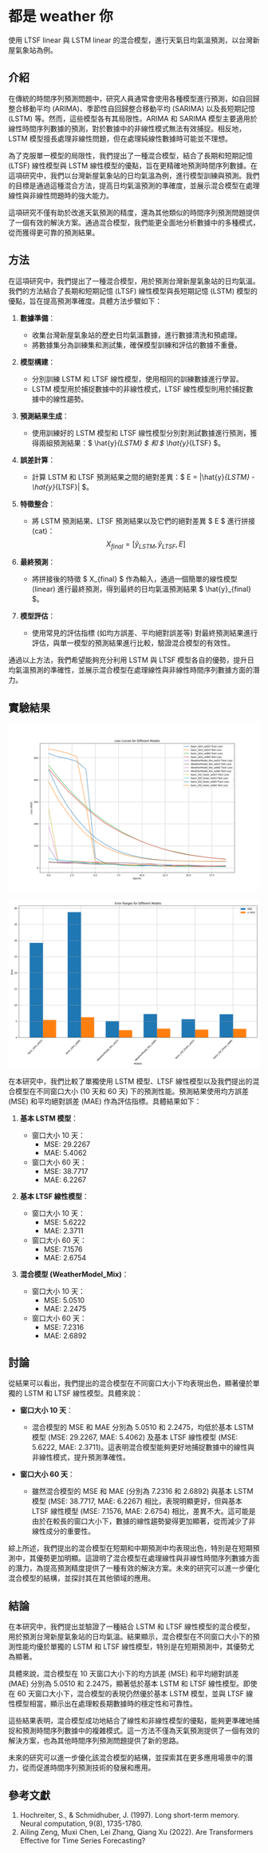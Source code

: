 # 都是 weather 你

使用 LTSF linear 與 LSTM linear 的混合模型，進行天氣日均氣溫預測，以台灣新屋氣象站為例。

## 介紹

在傳統的時間序列預測問題中，研究人員通常會使用各種模型進行預測，如自回歸整合移動平均 (ARIMA)、季節性自回歸整合移動平均 (SARIMA) 以及長短期記憶 (LSTM) 等。然而，這些模型各有其局限性。ARIMA 和 SARIMA 模型主要適用於線性時間序列數據的預測，對於數據中的非線性模式無法有效捕捉。相反地，LSTM 模型擅長處理非線性問題，但在處理純線性數據時可能並不理想。

為了克服單一模型的局限性，我們提出了一種混合模型，結合了長期和短期記憶 (LTSF) 線性模型與 LSTM 線性模型的優點，旨在更精確地預測時間序列數據。在這項研究中，我們以台灣新屋氣象站的日均氣溫為例，進行模型訓練與預測。我們的目標是通過這種混合方法，提高日均氣溫預測的準確度，並展示混合模型在處理線性與非線性問題時的強大能力。

這項研究不僅有助於改進天氣預測的精度，還為其他類似的時間序列預測問題提供了一個有效的解決方案。通過混合模型，我們能更全面地分析數據中的多種模式，從而獲得更可靠的預測結果。

## 方法

在這項研究中，我們提出了一種混合模型，用於預測台灣新屋氣象站的日均氣溫。我們的方法結合了長期和短期記憶 (LTSF) 線性模型與長短期記憶 (LSTM) 模型的優點，旨在提高預測準確度。具體方法步驟如下：

1. **數據準備**：
   - 收集台灣新屋氣象站的歷史日均氣溫數據，進行數據清洗和預處理。
   - 將數據集分為訓練集和測試集，確保模型訓練和評估的數據不重疊。

2. **模型構建**：
   - 分別訓練 LSTM 和 LTSF 線性模型，使用相同的訓練數據進行學習。
   - LSTM 模型用於捕捉數據中的非線性模式，LTSF 線性模型則用於捕捉數據中的線性趨勢。

3. **預測結果生成**：
   - 使用訓練好的 LSTM 模型和 LTSF 線性模型分別對測試數據進行預測，獲得兩組預測結果：$ \hat{y}_{LSTM} $ 和 $ \hat{y}_{LTSF} $。

4. **誤差計算**：
   - 計算 LSTM 和 LTSF 預測結果之間的絕對差異：$ E = |\hat{y}_{LSTM} - \hat{y}_{LTSF}| $。

5. **特徵整合**：
   - 將 LSTM 預測結果、LTSF 預測結果以及它們的絕對差異 $ E $ 進行拼接 (cat)：
     $$
     X_{final} = [\hat{y}_{LSTM}, \hat{y}_{LTSF}, E]
     $$

6. **最終預測**：
   - 將拼接後的特徵 $ X_{final} $ 作為輸入，通過一個簡單的線性模型 (linear) 進行最終預測，得到最終的日均氣溫預測結果 $ \hat{y}_{final} $。

7. **模型評估**：
   - 使用常見的評估指標 (如均方誤差、平均絕對誤差等) 對最終預測結果進行評估，與單一模型的預測結果進行比較，驗證混合模型的有效性。

通過以上方法，我們希望能夠充分利用 LSTM 與 LTSF 模型各自的優勢，提升日均氣溫預測的準確性，並展示混合模型在處理線性與非線性時間序列數據方面的潛力。

## 實驗結果

![training_loss](./src/lab/results/loss_curves.png)

![prediction_error](./src/lab/results/error_ranges.png)

在本研究中，我們比較了單獨使用 LSTM 模型、LTSF 線性模型以及我們提出的混合模型在不同窗口大小 (10 天和 60 天) 下的預測性能。預測結果使用均方誤差 (MSE) 和平均絕對誤差 (MAE) 作為評估指標。具體結果如下：

1. **基本 LSTM 模型**：
   - 窗口大小 10 天：
     - MSE: 29.2267
     - MAE: 5.4062
   - 窗口大小 60 天：
     - MSE: 38.7717
     - MAE: 6.2267

2. **基本 LTSF 線性模型**：
   - 窗口大小 10 天：
     - MSE: 5.6222
     - MAE: 2.3711
   - 窗口大小 60 天：
     - MSE: 7.1576
     - MAE: 2.6754

3. **混合模型 (WeatherModel_Mix)**：
   - 窗口大小 10 天：
     - MSE: 5.0510
     - MAE: 2.2475
   - 窗口大小 60 天：
     - MSE: 7.2316
     - MAE: 2.6892

## 討論

從結果可以看出，我們提出的混合模型在不同窗口大小下均表現出色，顯著優於單獨的 LSTM 和 LTSF 線性模型。具體來說：

- **窗口大小 10 天**：
  - 混合模型的 MSE 和 MAE 分別為 5.0510 和 2.2475，均低於基本 LSTM 模型 (MSE: 29.2267, MAE: 5.4062) 及基本 LTSF 線性模型 (MSE: 5.6222, MAE: 2.3711)。這表明混合模型能夠更好地捕捉數據中的線性與非線性模式，提升預測準確性。

- **窗口大小 60 天**：
  - 雖然混合模型的 MSE 和 MAE (分別為 7.2316 和 2.6892) 與基本 LSTM 模型 (MSE: 38.7717, MAE: 6.2267) 相比，表現明顯更好，但與基本 LTSF 線性模型 (MSE: 7.1576, MAE: 2.6754) 相比，差異不大。這可能是由於在較長的窗口大小下，數據的線性趨勢變得更加顯著，從而減少了非線性成分的重要性。

綜上所述，我們提出的混合模型在短期和中期預測中均表現出色，特別是在短期預測中，其優勢更加明顯。這證明了混合模型在處理線性與非線性時間序列數據方面的潛力，為提高預測精度提供了一種有效的解決方案。未來的研究可以進一步優化混合模型的結構，並探討其在其他領域的應用。

## 結論

在本研究中，我們提出並驗證了一種結合 LSTM 和 LTSF 線性模型的混合模型，用於預測台灣新屋氣象站的日均氣溫。結果顯示，混合模型在不同窗口大小下的預測性能均優於單獨的 LSTM 和 LTSF 線性模型，特別是在短期預測中，其優勢尤為顯著。

具體來說，混合模型在 10 天窗口大小下的均方誤差 (MSE) 和平均絕對誤差 (MAE) 分別為 5.0510 和 2.2475，顯著低於基本 LSTM 和 LTSF 線性模型。即使在 60 天窗口大小下，混合模型的表現仍然優於基本 LSTM 模型，並與 LTSF 線性模型相當，顯示出在處理較長期數據時的穩定性和可靠性。

這些結果表明，混合模型成功地結合了線性和非線性模型的優點，能夠更準確地捕捉和預測時間序列數據中的複雜模式。這一方法不僅為天氣預測提供了一個有效的解決方案，也為其他時間序列預測問題提供了新的思路。

未來的研究可以進一步優化該混合模型的結構，並探索其在更多應用場景中的潛力，從而促進時間序列預測技術的發展和應用。

## 參考文獻

1. Hochreiter, S., & Schmidhuber, J. (1997). Long short-term memory. Neural computation, 9(8), 1735-1780.
2. Ailing Zeng, Muxi Chen, Lei Zhang, Qiang Xu (2022). Are Transformers Effective for Time Series Forecasting?